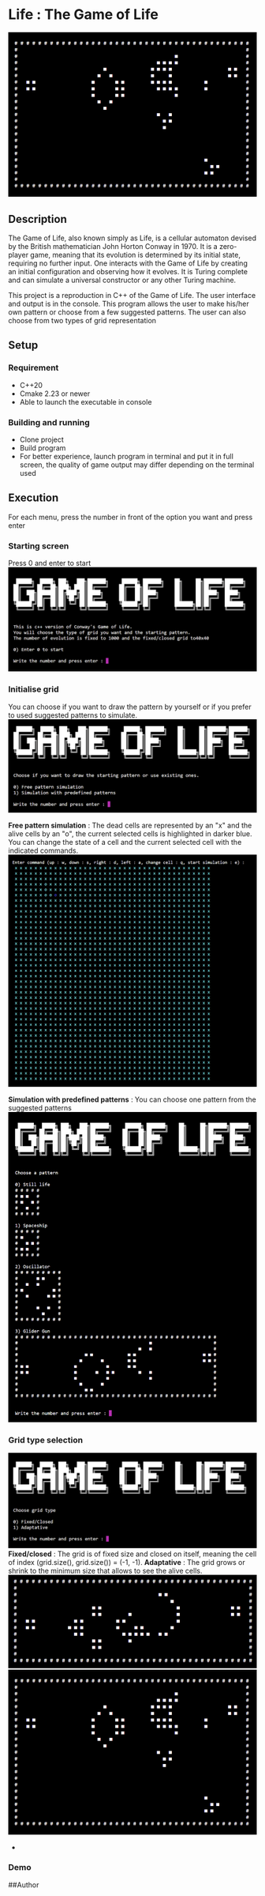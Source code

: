# Life : The Game of Life

![adaptativeGridExecution_1.png](images/adaptativeGridExecution_1.png)

## Description

The Game of Life, also known simply as Life, is a cellular automaton devised by the British mathematician John Horton
Conway in 1970. It is a zero-player game, meaning that its evolution is determined by its initial state, requiring no
further input. One interacts with the Game of Life by creating an initial configuration and observing how it evolves. It
is Turing complete and can simulate a universal constructor or any other Turing machine.

This project is a reproduction in C++ of the Game of Life. The user interface and output is in the console. This program
allows the user to make his/her own pattern or choose from a few suggested patterns. The user can also choose from two
types of grid representation

## Setup

### Requirement

* C++20
* Cmake 2.23 or newer
* Able to launch the executable in console

### Building and running

* Clone project
* Build program
* For better experience, launch program in terminal and put it in full screen, the quality of game output may differ
  depending on the terminal used

## Execution

For each menu, press the number in front of the option you want and press enter

### Starting screen

Press 0 and enter to start
![startingScreen.png](images/startingScreen.png)

### Initialise grid

You can choose if you want to draw the pattern by yourself or if you prefer to used suggested patterns to simulate.
![freeOrPredifinedPatterns.png](images/freeOrPredifinedPatterns.png)

**Free pattern simulation** : The dead cells are represented by an "x" and the alive cells by an "o", the current
selected cells is highlighted in darker blue. You can change the state of a cell and the current selected cell with the
indicated commands.
![selectionGrid.png](images/selectionGrid.png)

**Simulation with predefined patterns** : You can choose one pattern from the suggested patterns
![patternSelection.png](images/patternSelection.png)

### Grid type selection

![gridType.png](images/gridType.png)
**Fixed/closed** : The grid is of fixed size and closed on itself, meaning the cell of index (grid.size(),
grid.size()) = (-1, -1).
**Adaptative** : The grid grows or shrink to the minimum size that allows to see the
alive cells.
![adaptativeGridExecution_0.png](images/adaptativeGridExecution_0.png)
![adaptativeGridExecution_1.png](images/adaptativeGridExecution_1.png)

*

### Demo

##Author

